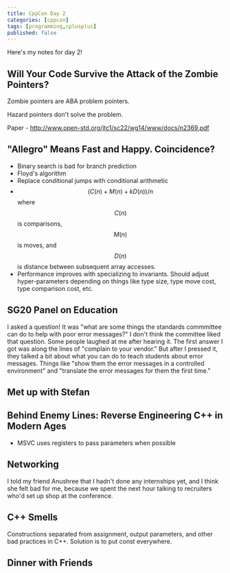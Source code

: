 ```yaml
---
title: CppCon Day 2
categories: [cppcon]
tags: [programming,cplusplus]
published: false
---
```

Here's my notes for day 2!

## Will Your Code Survive the Attack of the Zombie Pointers?
Zombie pointers are ABA problem pointers.

Hazard pointers don't solve the problem.

Paper - http://www.open-std.org/jtc1/sc22/wg14/www/docs/n2369.pdf

## "Allegro" Means Fast and Happy. Coincidence?
-  Binary search is bad for branch prediction
-  Floyd's algorithm
-  Replace conditional jumps with conditional arithmetic
-  $$(C(n) + M(n) + kD(n))/n$$ where $$C(n)$$ is comparisons, $$M(n)$$ is moves,
   and $$D(n)$$ is distance between subsequent array accesses.
-  Performance improves with specializing to invariants. Should adjust hyper-parameters
   depending on things like type size, type move cost, type comparison cost, etc.

## SG20 Panel on Education
I asked a question! It was "what are some things the standards commmittee can do
to help with poor error messages?" I don't think the committee liked that
question.  Some people laughed at me after hearing it. The first answer I
got was along the lines of "complain to your vendor." But after I pressed it,
they talked a bit about what you can do to teach students about error
messages. Things like "show them the error messages in a controlled
environment" and "translate the error messages for them the first time."

## Met up with Stefan

## Behind Enemy Lines: Reverse Engineering C++ in Modern Ages
-  MSVC uses registers to pass parameters when possible

## Networking
I told my friend Anushree that I hadn't done any internships yet, and I think she
felt bad for me, because we spent the next hour talking to recruiters who'd set
up shop at the conference.

## C++ Smells
Constructions separated from assignment, output parameters, and other bad
practices in C++. Solution is to put const everywhere.

## Dinner with Friends

## 
